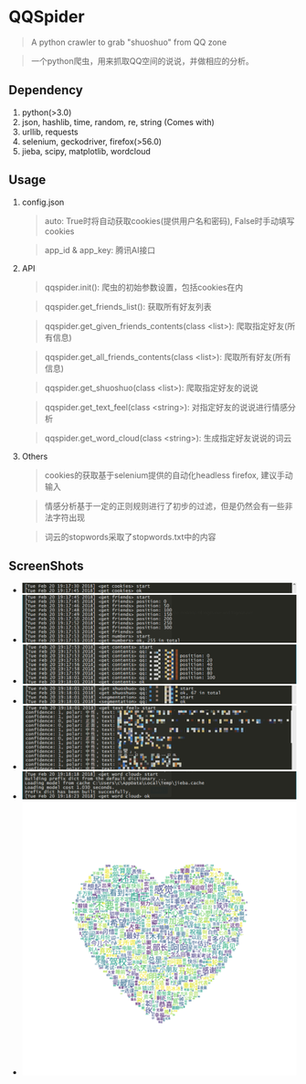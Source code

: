# QQSpider
> A python crawler to grab "shuoshuo" from QQ zone

> 一个python爬虫，用来抓取QQ空间的说说，并做相应的分析。

## Dependency
1. python(>3.0)
2. json, hashlib, time, random, re, string (Comes with)
3. urllib, requests
4. selenium, geckodriver, firefox(>56.0)
5. jieba, scipy, matplotlib, wordcloud

## Usage

1. config.json
    > auto: True时将自动获取cookies(提供用户名和密码), False时手动填写cookies

    > app_id & app_key: 腾讯AI接口

2. API
    > qqspider.init(): 爬虫的初始参数设置，包括cookies在内

    > qqspider.get_friends_list(): 获取所有好友列表
    
    > qqspider.get_given_friends_contents(class \<list>): 爬取指定好友(所有信息)

    > qqspider.get_all_friends_contents(class \<list>): 爬取所有好友(所有信息)

    > qqspider.get_shuoshuo(class \<list>): 爬取指定好友的说说

    > qqspider.get_text_feel(class \<string>): 对指定好友的说说进行情感分析

    > qqspider.get_word_cloud(class \<string>): 生成指定好友说说的词云 

3. Others
    > cookies的获取基于selenium提供的自动化headless firefox, 建议手动输入

    > 情感分析基于一定的正则规则进行了初步的过滤，但是仍然会有一些非法字符出现

    > 词云的stopwords采取了stopwords.txt中的内容



## ScreenShots
- ![](./images/1.png)
- ![](./images/2.png)
- ![](./images/3.png)
- ![](./images/4.png)
- ![](./images/5.png)
- ![](./images/6.png)
- ![](./images/7.PNG)



